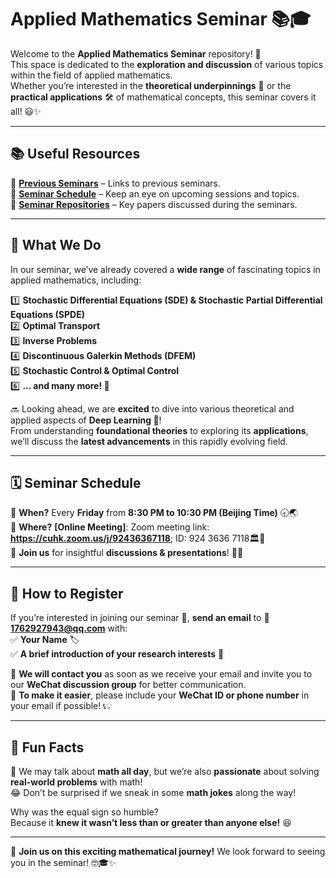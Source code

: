 # Applied Mathematics Seminar 📚🎓

Welcome to the **Applied Mathematics Seminar** repository! 👋  
This space is dedicated to the **exploration and discussion** of various topics within the field of applied mathematics.  
Whether you’re interested in the **theoretical underpinnings** 🧐 or the **practical applications** 🛠️ of mathematical concepts, this seminar covers it all! 😃✨

---

## 📚 Useful Resources 
🔗 **[Previous Seminars](https://github.com/Applied-Math-Seminar/Applied-Math-Seminar)** – Links to previous seminars.  
📅 **[Seminar Schedule](https://github.com/Applied-Math-Seminar/Applied-Math-Seminar)** – Keep an eye on upcoming sessions and topics.  
📖 **[Seminar Repositories](https://github.com/Applied-Math-Seminar/Applied-Math-Seminar)** – Key papers discussed during the seminars.  

---

## 🧮 What We Do 

In our seminar, we’ve already covered a **wide range** of fascinating topics in applied mathematics, including:

1️⃣ **Stochastic Differential Equations (SDE) & Stochastic Partial Differential Equations (SPDE)**  
2️⃣ **Optimal Transport**  
3️⃣ **Inverse Problems**  
4️⃣ **Discontinuous Galerkin Methods (DFEM)**  
5️⃣ **Stochastic Control & Optimal Control**  
6️⃣ **... and many more! 🚀**  

🔜 Looking ahead, we are **excited** to dive into various theoretical and applied aspects of **Deep Learning 🤖**!  
From understanding **foundational theories** to exploring its **applications**, we’ll discuss the **latest advancements** in this rapidly evolving field.  

---

## 🗓️ Seminar Schedule  
📌 **When?** Every **Friday** from **8:30 PM to 10:30 PM (Beijing Time)** 🕣🌏  
📍 **Where?** **[Online Meeting]**:  Zoom meeting link: **https://cuhk.zoom.us/j/92436367118**; ID: 924 3636 7118🏛️🏫  
📢 **Join us** for insightful **discussions & presentations**! 🎤✨  

---

## 📝 How to Register  

If you’re interested in joining our seminar 🤗, **send an email** to 📧 **1762927943@qq.com** with:  
✅ **Your Name** 🏷️  
✅ **A brief introduction of your research interests** 📑  

💬 **We will contact you** as soon as we receive your email and invite you to our **WeChat discussion group** for better communication.  
📲 **To make it easier**, please include your **WeChat ID or phone number** in your email if possible! 📞💡  

---

## 🎉 Fun Facts  

🎯 We may talk about **math all day**, but we’re also **passionate** about solving **real-world problems** with math!  
😂 Don’t be surprised if we sneak in some **math jokes** along the way!  

Why was the equal sign so humble?  
Because it **knew it wasn’t less than or greater than anyone else!** 😆  

---

🚀 **Join us on this exciting mathematical journey!** We look forward to seeing you in the seminar! 🤓🎓✨  
